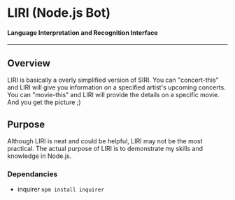 # LIRI (Node.js Bot)
#### Language Interpretation and Recognition Interface

---

## Overview
LIRI is basically a overly simplified version of SIRI. You can "concert-this" and LIRI will give you information on a specified artist's upcoming concerts. You can "movie-this" and LIRI will provide the details on a specific movie. And you get the picture ;)

## Purpose
Although LIRI is neat and could be helpful, LIRI may not be the most practical. The actual purpose of LIRI is to demonstrate my skills and knowledge in Node.js.

### Dependancies 
* inquirer
`npm install inquirer`
